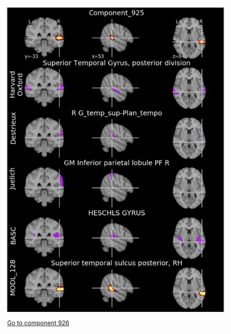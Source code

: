 


![925](preliminary/925.jpg "Component 925")

[Go to component 926](https://parietal-inria.github.io/MODL_atlas/1024/926 "Component 926")